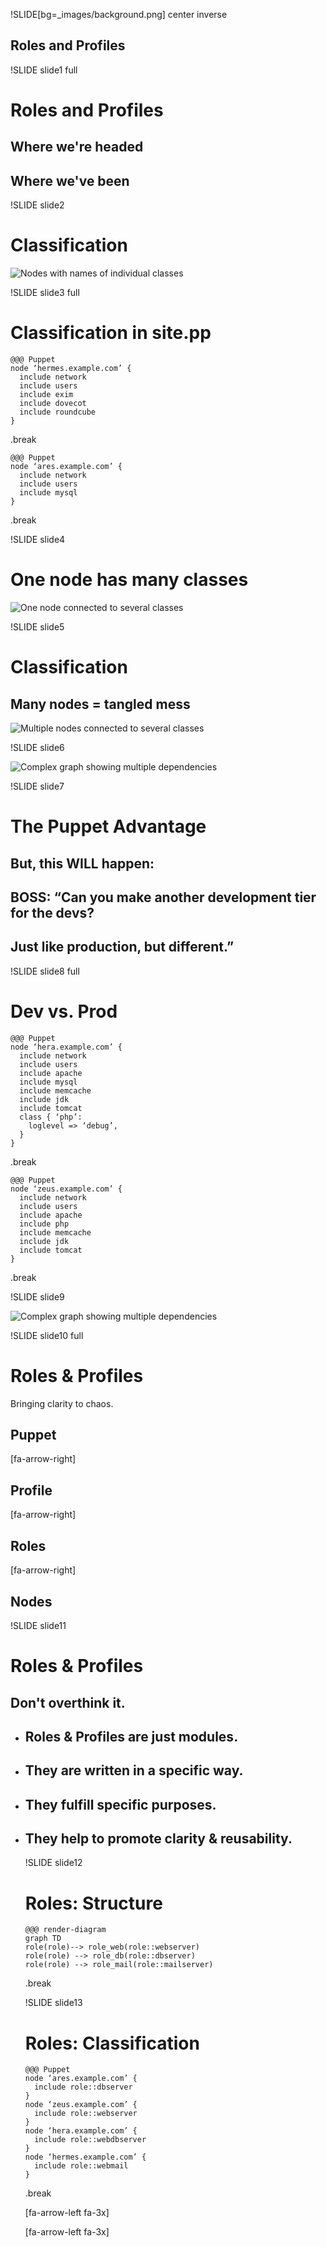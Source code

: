 !SLIDE[bg=_images/background.png] center inverse
<script type="text/javascript" src="file/_files/shared/timeline.js"></script>

<link rel="stylesheet" href="https://maxcdn.bootstrapcdn.com/bootstrap/4.0.0-alpha.6/css/bootstrap.min.css" integrity="sha384-rwoIResjU2yc3z8GV/NPeZWAv56rSmLldC3R/AZzGRnGxQQKnKkoFVhFQhNUwEyJ" crossorigin="anonymous">
<link rel="stylesheet" href="file/_files/shared/slides.css">
<link rel="stylesheet" href="file/_files/shared/atelier-cave-light.css">
<script src="https://cdnjs.cloudflare.com/ajax/libs/tether/1.4.0/js/tether.min.js" integrity="sha384-DztdAPBWPRXSA/3eYEEUWrWCy7G5KFbe8fFjk5JAIxUYHKkDx6Qin1DkWx51bBrb" crossorigin="anonymous"></script>
<script src="https://maxcdn.bootstrapcdn.com/bootstrap/4.0.0-alpha.6/js/bootstrap.min.js" integrity="sha384-vBWWzlZJ8ea9aCX4pEW3rVHjgjt7zpkNpZk+02D9phzyeVkE+jo0ieGizqPLForn" crossorigin="anonymous"></script>


## Roles and Profiles

!SLIDE slide1 full
<script> 
audio("slide1")
timeline([3500,9750],"slide1")
</script>

# Roles and Profiles

<div class="row full align-items-center">
<div class="time1 col offset-2">

## Where we're headed

</div>
<div class="time2 col">

## Where we've been

</div>
</div>

!SLIDE slide2
<script>
audio("slide2")
</script>

# Classification

![Nodes with names of individual classes](_images/multi_node_declaration-components.png)

!SLIDE slide3 full
<script> 
audio("slide3")
</script>

# Classification in site.pp

<div class="row full align-items-center">
<div class="col">

    @@@ Puppet
    node ‘hermes.example.com’ {
      include network
      include users
      include exim
      include dovecot
      include roundcube
    }

.break

</div>
<div class="col">

    @@@ Puppet
    node ‘ares.example.com’ {
      include network
      include users
      include mysql
    }

.break

</div>

!SLIDE slide4
<script> 
audio("slide4")
</script>

# One node has many classes

![One node connected to several classes](_images/node-many-classes.png)

!SLIDE slide5
<script> 
audio("slide5")
</script>

# Classification

## Many nodes = tangled mess
![Multiple nodes connected to several classes](_images/nodes-many-classes.png)

!SLIDE slide6
<script> 
audio("slide6")
</script>

![Complex graph showing multiple dependencies](_images/network-diagram-1.jpg)

!SLIDE slide7
<script> 
audio("slide7")
timeline([17000,19250,25000],"slide7")
</script>

# The Puppet Advantage

<div class="time1">

## But, this WILL happen:

</div>
<div class="time2 col-offset-2 col-10">

## BOSS: “Can you make another development tier for the devs?

</div>
<div class="time3 col-offset-2 col-10">

## Just like production, but different.”

</div>

!SLIDE slide8 full
<script> 
audio("slide8")
timeline([2600,3400],"slide8")
</script>

# Dev vs. Prod

<div class="row full align-items-center">
<div class="time1 col">

    @@@ Puppet
    node ‘hera.example.com’ {
      include network
      include users
      include apache
      include mysql
      include memcache
      include jdk
      include tomcat
      class { ‘php’:
        loglevel => ‘debug’,
      }
    }

.break

</div>
<div class="time2 col">

    @@@ Puppet
    node ‘zeus.example.com’ {
      include network
      include users
      include apache
      include php
      include memcache
      include jdk
      include tomcat
    }

.break

</div>

!SLIDE slide9
<script> 
audio("slide9")
</script>

![Complex graph showing multiple dependencies](_images/network-diagram-1.jpg)

!SLIDE slide10 full
<script> 
audio("slide10")
timeline([7000,8000,9000,10000,12000,13000,14000],"slide10")
</script>

# Roles & Profiles

<div class="center">
<div class="h1 mb-5">

Bringing clarity to chaos.

</div>

<div class="row">
<div class="time1 col">

## Puppet

</div>
<div class="time2 col">

[fa-arrow-right]

</div>
<div class="time3 col">

## Profile

</div>
<div class="time4 col"> [fa-arrow-right]

</div>
<div class="time5 col">

## Roles

</div>
<div class="time6 col">

[fa-arrow-right]

</div>
<div class="time7 col">

## Nodes

</div>
</div>
</div>

!SLIDE slide11
<script>
audio("slide11")
timeline([3000,5000,6000,7000,8000],"slide11")
</script>

# Roles & Profiles

<div class="time1">

## Don't overthink it.
</div>

<ul>
<li class="time2">

## Roles & Profiles are just modules.

</li>
<li class="time3">

## They are written in a specific way.

</li>
<li class="time4">

## They fulfill specific purposes.

</li>
<li class="time5">

## They help to promote clarity & reusability.

</li>

!SLIDE slide12
<script>
audio("slide12")
timeline([3000],"slide12")
</script>

# Roles: Structure

<div>

    @@@ render-diagram
    graph TD
    role(role)--> role_web(role::webserver)
    role(role) --> role_db(role::dbserver)
    role(role) --> role_mail(role::mailserver)

.break

</div>
!SLIDE slide13
<script>
audio("slide13")
timeline([12000,14000],"slide13")
</script>

# Roles: Classification
<div class="container">
<div class="row">
<div class="col">

    @@@ Puppet
    node ‘ares.example.com’ {
      include role::dbserver
    }
    node ‘zeus.example.com’ {
      include role::webserver
    }
    node ‘hera.example.com’ {
      include role::webdbserver
    }
    node ‘hermes.example.com’ {
      include role::webmail
    }

.break

</div>
<div class="col">
<div class="time1">

[fa-arrow-left fa-3x]

</div>
<div class="time2">

[fa-arrow-left fa-3x]

</div>
</div>
</div>
</div>
